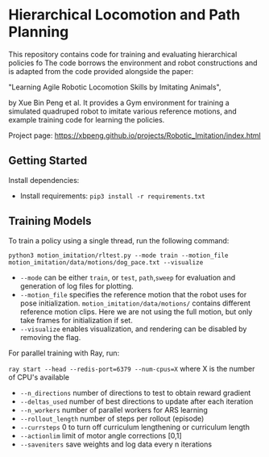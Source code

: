 # Hierarchical Locomotion and Path Planning
This repository contains code for training and evaluating hierarchical policies
fo
The code borrows the environment and robot constructions and is adapted
from the code provided alongside the paper:

"Learning Agile Robotic Locomotion Skills by Imitating Animals",

by Xue Bin Peng et al. It provides a Gym environment for training a simulated quadruped robot to imitate various reference motions, and example training code for learning the policies.

Project page: https://xbpeng.github.io/projects/Robotic_Imitation/index.html

## Getting Started

Install dependencies:

- Install requirements: `pip3 install -r requirements.txt`


## Training Models

To train a policy using a single thread, run the following command:

``python3 motion_imitation/rltest.py --mode train --motion_file motion_imitation/data/motions/dog_pace.txt --visualize``

- `--mode` can be either `train`, or `test`, `path`,`sweep` for evaluation
and generation of log files for plotting.
- `--motion_file` specifies the reference motion that the robot uses for pose
initialization. `motion_imitation/data/motions/` contains different reference motion clips.
Here we are not using the full motion, but only take frames for initialization if set.
- `--visualize` enables visualization, and rendering can be disabled by removing the flag.


For parallel training with Ray, run:

`ray start --head --redis-port=6379 --num-cpus=X` where X is the number of CPU's available

- `--n_directions` number of directions to test to obtain reward gradient
- `--deltas_used` number of best directions to update after each iteration
- `--n_workers` number of parallel workers for ARS learning
- `--rollout_length` number of steps per rollout (episode)
- `--currsteps` 0 to turn off curriculum lengthening or curriculum length
- `--actionlim` limit of motor angle corrections [0,1]
- `--saveniters` save weights and log data every n iterations
